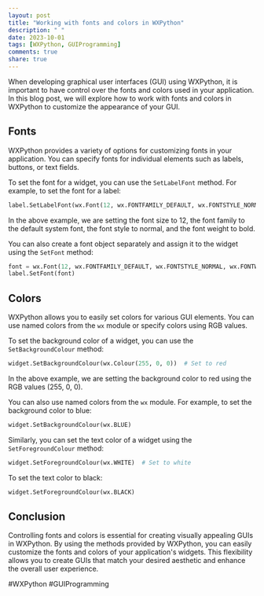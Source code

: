 ```yaml
---
layout: post
title: "Working with fonts and colors in WXPython"
description: " "
date: 2023-10-01
tags: [WXPython, GUIProgramming]
comments: true
share: true
---
```


When developing graphical user interfaces (GUI) using WXPython, it is important to have control over the fonts and colors used in your application. In this blog post, we will explore how to work with fonts and colors in WXPython to customize the appearance of your GUI.

## Fonts

WXPython provides a variety of options for customizing fonts in your application. You can specify fonts for individual elements such as labels, buttons, or text fields.

To set the font for a widget, you can use the `SetLabelFont` method. For example, to set the font for a label:

```python
label.SetLabelFont(wx.Font(12, wx.FONTFAMILY_DEFAULT, wx.FONTSTYLE_NORMAL, wx.FONTWEIGHT_BOLD))
```

In the above example, we are setting the font size to 12, the font family to the default system font, the font style to normal, and the font weight to bold.

You can also create a font object separately and assign it to the widget using the `SetFont` method:

```python
font = wx.Font(12, wx.FONTFAMILY_DEFAULT, wx.FONTSTYLE_NORMAL, wx.FONTWEIGHT_BOLD)
label.SetFont(font)
```

## Colors

WXPython allows you to easily set colors for various GUI elements. You can use named colors from the `wx` module or specify colors using RGB values.

To set the background color of a widget, you can use the `SetBackgroundColour` method:

```python
widget.SetBackgroundColour(wx.Colour(255, 0, 0))  # Set to red
```

In the above example, we are setting the background color to red using the RGB values (255, 0, 0).

You can also use named colors from the `wx` module. For example, to set the background color to blue:

```python
widget.SetBackgroundColour(wx.BLUE)
```

Similarly, you can set the text color of a widget using the `SetForegroundColour` method:

```python
widget.SetForegroundColour(wx.WHITE)  # Set to white
```

To set the text color to black:

```python
widget.SetForegroundColour(wx.BLACK)
```

## Conclusion

Controlling fonts and colors is essential for creating visually appealing GUIs in WXPython. By using the methods provided by WXPython, you can easily customize the fonts and colors of your application's widgets. This flexibility allows you to create GUIs that match your desired aesthetic and enhance the overall user experience.

#WXPython #GUIProgramming